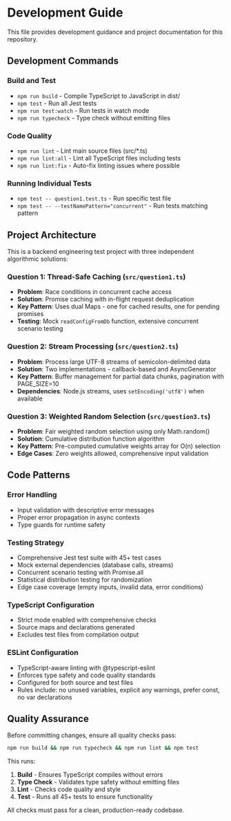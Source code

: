 # Development Guide

This file provides development guidance and project documentation for this repository.

## Development Commands

### Build and Test
- `npm run build` - Compile TypeScript to JavaScript in dist/
- `npm test` - Run all Jest tests
- `npm run test:watch` - Run tests in watch mode
- `npm run typecheck` - Type check without emitting files

### Code Quality
- `npm run lint` - Lint main source files (src/*.ts)
- `npm run lint:all` - Lint all TypeScript files including tests
- `npm run lint:fix` - Auto-fix linting issues where possible

### Running Individual Tests
- `npm test -- question1.test.ts` - Run specific test file
- `npm test -- --testNamePattern="concurrent"` - Run tests matching pattern

## Project Architecture

This is a backend engineering test project with three independent algorithmic solutions:

### Question 1: Thread-Safe Caching (`src/question1.ts`)
- **Problem**: Race conditions in concurrent cache access
- **Solution**: Promise caching with in-flight request deduplication
- **Key Pattern**: Uses dual Maps - one for cached results, one for pending promises
- **Testing**: Mock `readConfigFromDb` function, extensive concurrent scenario testing


### Question 2: Stream Processing (`src/question2.ts`)
- **Problem**: Process large UTF-8 streams of semicolon-delimited data
- **Solution**: Two implementations - callback-based and AsyncGenerator
- **Key Pattern**: Buffer management for partial data chunks, pagination with PAGE_SIZE=10
- **Dependencies**: Node.js streams, uses `setEncoding('utf8')` when available

### Question 3: Weighted Random Selection (`src/question3.ts`)
- **Problem**: Fair weighted random selection using only Math.random()
- **Solution**: Cumulative distribution function algorithm
- **Key Pattern**: Pre-computed cumulative weights array for O(n) selection
- **Edge Cases**: Zero weights allowed, comprehensive input validation

## Code Patterns

### Error Handling
- Input validation with descriptive error messages
- Proper error propagation in async contexts
- Type guards for runtime safety

### Testing Strategy
- Comprehensive Jest test suite with 45+ test cases
- Mock external dependencies (database calls, streams)
- Concurrent scenario testing with Promise.all
- Statistical distribution testing for randomization
- Edge case coverage (empty inputs, invalid data, error conditions)

### TypeScript Configuration
- Strict mode enabled with comprehensive checks
- Source maps and declarations generated
- Excludes test files from compilation output

### ESLint Configuration
- TypeScript-aware linting with @typescript-eslint
- Enforces type safety and code quality standards
- Configured for both source and test files
- Rules include: no unused variables, explicit any warnings, prefer const, no var declarations

## Quality Assurance

Before committing changes, ensure all quality checks pass:

```bash
npm run build && npm run typecheck && npm run lint && npm test
```

This runs:
1. **Build** - Ensures TypeScript compiles without errors
2. **Type Check** - Validates type safety without emitting files
3. **Lint** - Checks code quality and style
4. **Test** - Runs all 45+ tests to ensure functionality

All checks must pass for a clean, production-ready codebase.